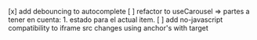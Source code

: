 [x] add debouncing to autocomplete
[ ] refactor to useCarousel => partes a tener en cuenta: 1. estado para el actual item.
[ ] add no-javascript compatibility to iframe src changes using anchor's with target <iframe-name>
